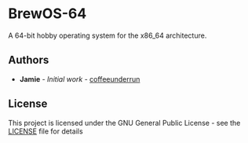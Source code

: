 # BrewOS-64
A 64-bit hobby operating system for the x86_64 architecture.

## Authors
* **Jamie** - *Initial work* - [coffeeunderrun](https://github.com/coffeeunderrun)

## License
This project is licensed under the GNU General Public License - see the [LICENSE](LICENSE) file for details
